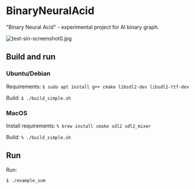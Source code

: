 # BinaryNeuralAcid

"Binary Neural Acid" - experimental project for AI binary graph.

![test-sin-screenshot0.jpg](https://raw.githubusercontent.com/sea-kg/bna/master/contrib/test-sin-screenshot0.jpg)

## Build and run

### Ubuntu/Debian

Requirements: `$ sudo apt install g++ cmake libsdl2-dev libsdl2-ttf-dev`

Build: `$ ./build_simple.sh`

### MacOS

Install requirements: `% brew install cmake sdl2 sdl2_mixer`

Build: `% ./build_simple.sh`

## Run

Run:
```
$ ./example_sum
```
